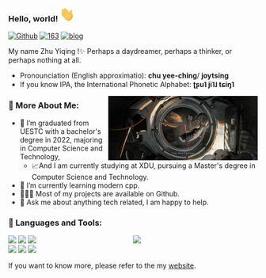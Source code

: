 ### Hello, world! <img src="https://raw.githubusercontent.com/JoyTsing/JoyTsing/master/wave.gif" width="30px" height="30px" />

[![Github](https://img.shields.io/badge/-Github-000?style=flat&logo=Github&logoColor=white)](https://github.com/JoyTsing/)
[![163](https://img.shields.io/badge/-Mail-c14438?style=flat&logo=Gmail&logoColor=white)](mailto:joytsing@163.com)
[![blog](https://img.shields.io/badge/Blog-2D80BF?logo=hexo&logoColor=310A80&link=https%3A%2F%2Fjoytsing.cn)](https://joytsing.cn/)

My name Zhu Yiqing !✨ Perhaps a daydreamer, perhaps a thinker, or perhaps nothing at all.
* Pronounciation (English approximatio): **chu yee-ching**/ **joytsing**
* If you know IPA, the International Phonetic Alphabet: **ʈʂu˥ ji˥˩ tɕiŋ˥**

<img align="right" alt="img" src="https://raw.githubusercontent.com/JoyTsing/JoyTsing.github.io/master/medias/banner/0.jpg" width="60%" height="auto" />

### 🧐 More About Me:
- 👀 I’m graduated from UESTC with a bachelor's degree in 2022, majoring in Computer Science and Technology,
    - 📈And I am currently studying at XDU, pursuing a Master's degree in Computer Science and Technology.
- 🌱 I’m currently learning modern cpp.
- 👨🏻‍💻 Most of my projects are available on Github.
- 💬 Ask me about anything tech related, I am happy to help.

### 🔨 Languages and Tools:
<p>
<img width="50%" align="right" src="https://github-readme-stats.vercel.app/api?username=JoyTsing&show_icons=true&count_private=true&hide_border=true&theme=city_lights" />
<img width="10%" src="https://simpleicons.org/icons/ubuntu.svg">
<img width="10%" src="https://simpleicons.org/icons/cplusplus.svg">
<img width="10%" src="https://simpleicons.org/icons/docker.svg">
<br />
<img width="10%" src="https://simpleicons.org/icons/git.svg">
<img width="10%" src="https://simpleicons.org/icons/redis.svg">
<img width="10%" src="https://simpleicons.org/icons/mysql.svg">
</p>

If you want to know more, please refer to the my [website](https://joytsing.cn).
